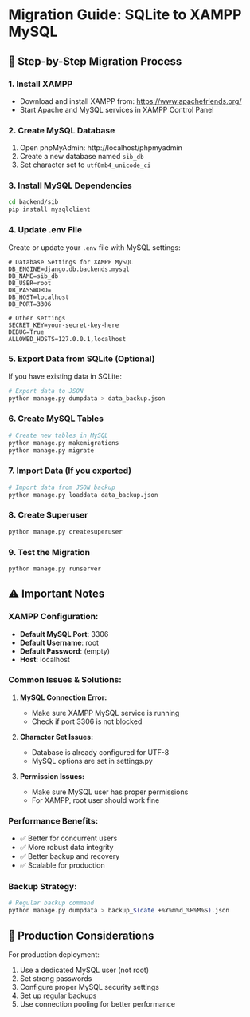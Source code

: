 # Migration Guide: SQLite to XAMPP MySQL

## 🔄 **Step-by-Step Migration Process**

### 1. **Install XAMPP**
- Download and install XAMPP from: https://www.apachefriends.org/
- Start Apache and MySQL services in XAMPP Control Panel

### 2. **Create MySQL Database**
1. Open phpMyAdmin: http://localhost/phpmyadmin
2. Create a new database named `sib_db`
3. Set character set to `utf8mb4_unicode_ci`

### 3. **Install MySQL Dependencies**
```bash
cd backend/sib
pip install mysqlclient
```

### 4. **Update .env File**
Create or update your `.env` file with MySQL settings:

```env
# Database Settings for XAMPP MySQL
DB_ENGINE=django.db.backends.mysql
DB_NAME=sib_db
DB_USER=root
DB_PASSWORD=
DB_HOST=localhost
DB_PORT=3306

# Other settings
SECRET_KEY=your-secret-key-here
DEBUG=True
ALLOWED_HOSTS=127.0.0.1,localhost
```

### 5. **Export Data from SQLite (Optional)**
If you have existing data in SQLite:

```bash
# Export data to JSON
python manage.py dumpdata > data_backup.json
```

### 6. **Create MySQL Tables**
```bash
# Create new tables in MySQL
python manage.py makemigrations
python manage.py migrate
```

### 7. **Import Data (If you exported)**
```bash
# Import data from JSON backup
python manage.py loaddata data_backup.json
```

### 8. **Create Superuser**
```bash
python manage.py createsuperuser
```

### 9. **Test the Migration**
```bash
python manage.py runserver
```

## ⚠️ **Important Notes**

### **XAMPP Configuration:**
- **Default MySQL Port**: 3306
- **Default Username**: root
- **Default Password**: (empty)
- **Host**: localhost

### **Common Issues & Solutions:**

1. **MySQL Connection Error:**
   - Make sure XAMPP MySQL service is running
   - Check if port 3306 is not blocked

2. **Character Set Issues:**
   - Database is already configured for UTF-8
   - MySQL options are set in settings.py

3. **Permission Issues:**
   - Make sure MySQL user has proper permissions
   - For XAMPP, root user should work fine

### **Performance Benefits:**
- ✅ Better for concurrent users
- ✅ More robust data integrity
- ✅ Better backup and recovery
- ✅ Scalable for production

### **Backup Strategy:**
```bash
# Regular backup command
python manage.py dumpdata > backup_$(date +%Y%m%d_%H%M%S).json
```

## 🚀 **Production Considerations**

For production deployment:
1. Use a dedicated MySQL user (not root)
2. Set strong passwords
3. Configure proper MySQL security settings
4. Set up regular backups
5. Use connection pooling for better performance


